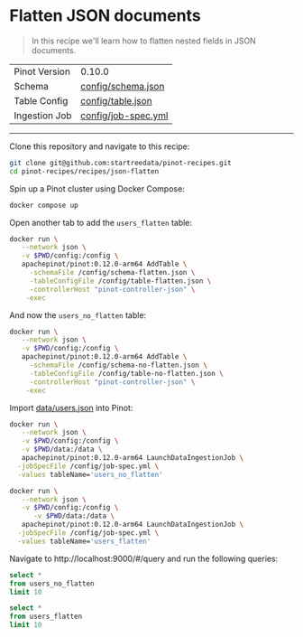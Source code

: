 # Flatten JSON documents

> In this recipe we'll learn how to flatten nested fields in JSON documents.

<table>
  <tr>
    <td>Pinot Version</td>
    <td>0.10.0</td>
  </tr>
  <tr>
    <td>Schema</td>
    <td><a href="config/schema.json">config/schema.json</a></td>
  </tr>
    <tr>
    <td>Table Config</td>
    <td><a href="config/table.json">config/table.json</a></td>
  </tr>
      <tr>
    <td>Ingestion Job</td>
    <td><a href="config/job-spec.yml">config/job-spec.yml</a></td>
  </tr>
</table>

***

Clone this repository and navigate to this recipe:

```bash
git clone git@github.com:startreedata/pinot-recipes.git
cd pinot-recipes/recipes/json-flatten
```

Spin up a Pinot cluster using Docker Compose:

```bash
docker compose up
```

Open another tab to add the `users_flatten` table:

```bash
docker run \
   --network json \
   -v $PWD/config:/config \
   apachepinot/pinot:0.12.0-arm64 AddTable \
     -schemaFile /config/schema-flatten.json \
     -tableConfigFile /config/table-flatten.json \
     -controllerHost "pinot-controller-json" \
    -exec
```

And now the `users_no_flatten` table:

```bash
docker run \
   --network json \
   -v $PWD/config:/config \
   apachepinot/pinot:0.12.0-arm64 AddTable \
     -schemaFile /config/schema-no-flatten.json \
     -tableConfigFile /config/table-no-flatten.json \
     -controllerHost "pinot-controller-json" \
    -exec
```

Import [data/users.json](data/users.json) into Pinot:

```bash
docker run \
   --network json \
   -v $PWD/config:/config \
   -v $PWD/data:/data \
   apachepinot/pinot:0.12.0-arm64 LaunchDataIngestionJob \
  -jobSpecFile /config/job-spec.yml \
  -values tableName='users_no_flatten'
```

```bash
docker run \
   --network json \
   -v $PWD/config:/config \
      -v $PWD/data:/data \
   apachepinot/pinot:0.12.0-arm64 LaunchDataIngestionJob \
  -jobSpecFile /config/job-spec.yml \
  -values tableName='users_flatten'
```

Navigate to http://localhost:9000/#/query and run the following queries:

```sql
select * 
from users_no_flatten 
limit 10
```

```sql
select * 
from users_flatten 
limit 10
```
